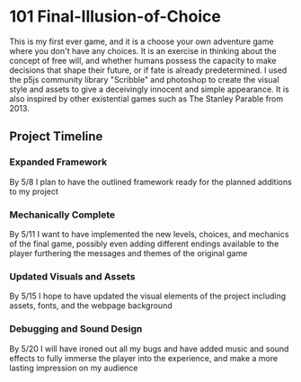 # **101 Final-Illusion-of-Choice**

This is my first ever game, and it is a choose your own adventure game where you don't have any choices. It is an exercise in thinking about the concept of free will, and whether humans possess the capacity to make decisions that shape their future, or if fate is already predetermined. I used the p5js community library "Scribble" and photoshop to create the visual style and assets to give a deceivingly innocent and simple appearance. It is also inspired by other existential games such as The Stanley Parable from 2013.

## **Project Timeline**

### Expanded Framework

By 5/8 I plan to have the outlined framework ready for the planned additions to my project

### Mechanically Complete

By 5/11 I want to have implemented the new levels, choices, and mechanics of the final game, possibly even adding different endings available to the player furthering the messages and themes of the original game

### Updated Visuals and Assets

By 5/15 I hope to have updated the visual elements of the project including assets, fonts, and the webpage background

### Debugging and Sound Design

By 5/20 I will have ironed out all my bugs and have added music and sound effects to fully immerse the player into the experience, and make a more lasting impression on my audience
